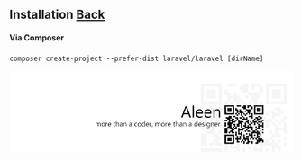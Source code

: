 ## Installation [Back](./../laravel.md)

#### Via Composer

`composer create-project --prefer-dist laravel/laravel [dirName]`

<a href="http://aleen42.github.io/" target="_blank" ><img src="./../../../../pic/tail.gif"></a>